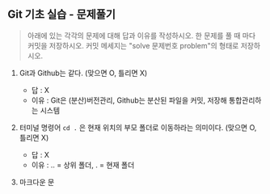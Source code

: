 ## Git 기초 실습 - 문제풀기

> 아래에 있는 각각의 문제에 대해 답과 이유를 작성하시오.
> 한 문제를 풀 때 마다 커밋을 저장하시오. 커밋 메세지는 "solve 문제번호 problem"의 형태로 저장하시오.


1. Git과 Github는 같다. (맞으면 O, 틀리면 X)

   - 답 : X
   - 이유 : Git은 (분산)버전관리, Github는 분산된 파일을 커밋, 저장해 통합관리하는 시스템

2. 터미널 명령어 `cd .` 은 현재 위치의 부모 폴더로 이동하라는 의미이다. (맞으면 O, 틀리면 X)

    - 답 : X
    - 이유 : .. = 상위 폴더, . = 현재 폴더

3. 마크다운 문